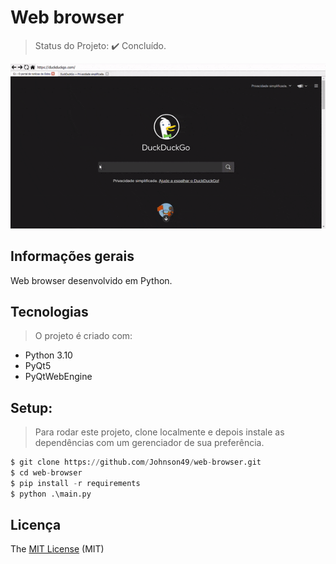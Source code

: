 # Web browser

> Status do Projeto: :heavy_check_mark: Concluído.

<p align="center">
 <img width="650" src="https://github.com/Johnson49/web-browser/blob/main/gif/gif-browser.gif"> 
</p>


## Informações gerais
Web browser desenvolvido em Python.


## Tecnologias 
> O projeto é criado com:

* Python 3.10
* PyQt5
* PyQtWebEngine


## Setup: 
> Para rodar este projeto, clone localmente e depois instale as dependências com um gerenciador de sua preferência.

```python
$ git clone https://github.com/Johnson49/web-browser.git
$ cd web-browser
$ pip install -r requirements
$ python .\main.py
```  


## Licença
The [MIT License]() (MIT)
